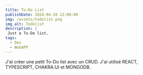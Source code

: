 ```yaml
---
title: To-Do List
publishDate: 2024-04-28 12:00:00
img: /assets/todolist.png
img_alt: Todolist
description: |
 Just a To-Do list.
tags:
  - Dev
  - WebAPP
---
```


J'ai créer une petit To-Do list avec un CRUD. J'ai utilisé REACT, TYPESCRIPT, CHAKRA.UI et MONGODB. 